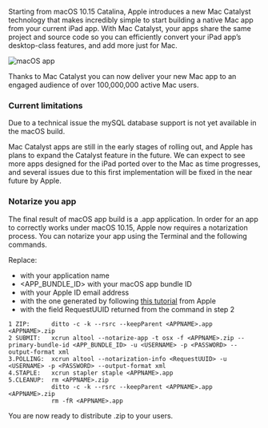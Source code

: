 Starting from macOS 10.15 Catalina, Apple introduces a new Mac Catalyst technology that makes incredibly simple to start building a native Mac app from your current iPad app. With Mac Catalyst, your apps share the same project and source code so you can efficiently convert your iPad app’s desktop-class features, and add more just for Mac. 

![macOS app](macos-1.png)

Thanks to Mac Catalyst you can now deliver your new Mac app to an engaged audience of over 100,000,000 active Mac users.

### Current limitations
Due to a technical issue the mySQL database support is not yet available in the macOS build.

Mac Catalyst apps are still in the early stages of rolling out, and Apple has plans to expand the Catalyst feature in the future. We can expect to see more apps designed for the ‌iPad‌ ported over to the Mac as time progresses, and several issues due to this first implementation will be fixed in the near future by Apple.

### Notarize you app
The final result of macOS app build is a .app application. In order for an app to correctly works under macOS 10.15, Apple now requires a notarization process. You can notarize your app using the Terminal and the following commands.

Replace:
* <APPNAME> with your application name
* <APP_BUNDLE_ID> with your macOS app bundle ID
* <USERNAME> with your Apple ID email address
* <PASSWORD> with the one generated by following [this tutorial](https://support.apple.com/en-us/HT204397) from Apple
* <RequestUUID> with the field RequestUUID returned from the command in step 2

```
1 ZIP:		ditto -c -k --rsrc --keepParent <APPNAME>.app <APPNAME>.zip
2 SUBMIT:	xcrun altool --notarize-app -t osx -f <APPNAME>.zip --primary-bundle-id <APP_BUNDLE_ID> -u <USERNAME> -p <PASSWORD> --output-format xml
3.POLLING:	xcrun altool --notarization-info <RequestUUID> -u <USERNAME> -p <PASSWORD> --output-format xml
4.STAPLE:	xcrun stapler staple <APPNAME>.app
5.CLEANUP:	rm <APPNAME>.zip
			ditto -c -k --rsrc --keepParent <APPNAME>.app <APPNAME>.zip
			rm -fR <APPNAME>.app

```

You are now ready to distribute <APPNAME>.zip to your users. 